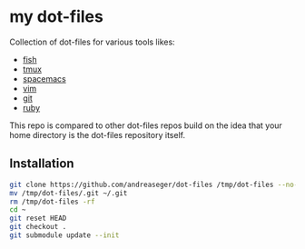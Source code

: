 my dot-files
===

Collection of dot-files for various tools likes:

- [fish]()
- [tmux]()
- [spacemacs]()
- [vim]()
- [git]()
- [ruby]()

This repo is compared to other dot-files repos build on the idea that your home directory is the dot-files repository itself.

Installation
---

```sh
git clone https://github.com/andreaseger/dot-files /tmp/dot-files --no-checkout
mv /tmp/dot-files/.git ~/.git
rm /tmp/dot-files -rf
cd ~
git reset HEAD
git checkout .
git submodule update --init
```


[git]: https://git-scm.com
[ruby]: https://www.ruby-lang.org
[tmux]: https://tmux.github.io
[vim]: http://www.vim.org
[fish]: https://fishshell.com
[spacemacs]: http://spacemacs.org


